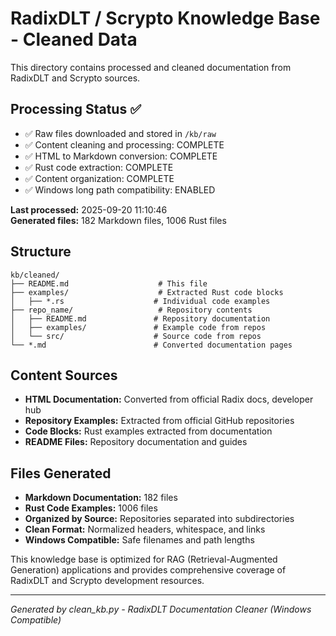 # RadixDLT / Scrypto Knowledge Base - Cleaned Data

This directory contains processed and cleaned documentation from RadixDLT and Scrypto sources.

## Processing Status ✅
- ✅ Raw files downloaded and stored in `/kb/raw`
- ✅ Content cleaning and processing: COMPLETE
- ✅ HTML to Markdown conversion: COMPLETE  
- ✅ Rust code extraction: COMPLETE
- ✅ Content organization: COMPLETE
- ✅ Windows long path compatibility: ENABLED

**Last processed:** 2025-09-20 11:10:46  
**Generated files:** 182 Markdown files, 1006 Rust files

## Structure
```
kb/cleaned/
├── README.md                    # This file
├── examples/                    # Extracted Rust code blocks
│   ├── *.rs                    # Individual code examples
├── repo_name/                   # Repository contents
│   ├── README.md               # Repository documentation
│   ├── examples/               # Example code from repos
│   └── src/                    # Source code from repos
└── *.md                        # Converted documentation pages
```

## Content Sources
- **HTML Documentation:** Converted from official Radix docs, developer hub
- **Repository Examples:** Extracted from official GitHub repositories
- **Code Blocks:** Rust examples extracted from documentation
- **README Files:** Repository documentation and guides

## Files Generated
- **Markdown Documentation:** 182 files
- **Rust Code Examples:** 1006 files
- **Organized by Source:** Repositories separated into subdirectories
- **Clean Format:** Normalized headers, whitespace, and links
- **Windows Compatible:** Safe filenames and path lengths

This knowledge base is optimized for RAG (Retrieval-Augmented Generation) applications and provides comprehensive coverage of RadixDLT and Scrypto development resources.

---
*Generated by clean_kb.py - RadixDLT Documentation Cleaner (Windows Compatible)*
